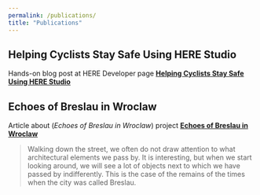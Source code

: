 ```yaml
---
permalink: /publications/
title: "Publications"
---
```

## Helping Cyclists Stay Safe Using HERE Studio
Hands-on blog post at HERE Developer page [**Helping Cyclists Stay Safe Using HERE Studio**](https://developer.here.com/blog/helping-cyclists-stay-safe-here-studio?_lrsc=13d8722c-a051-46a5-ba3f-cc20e5148d03&cid=other-Elevate-FD-0-HERE-&utm_source=Elevate&utm_medium=social&utm_campaign=Online_CommsShare_2020) 

## Echoes of Breslau in Wroclaw
Article about (*Echoes of Breslau in Wroclaw*) project  [**Echoes of Breslau in Wroclaw**](https://www.arcanagis.pl/echa-breslau-we-wroclawiu/)

> Walking down the street, we often do not draw attention to what architectural elements we pass by. It is interesting, but when we start looking around, we will see a lot of objects next to which we have passed by indifferently.
> This is the case of the remains of the times when the city was called Breslau. 

